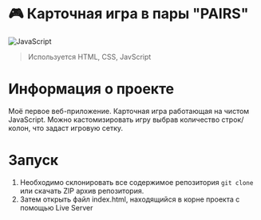 # 🎮 Карточная игра в пары "PAIRS"


![JavaScript](https://img.shields.io/badge/javascript-%23323330.svg?style=for-the-badge&logo=javascript&logoColor=%23F7DF1E)

> Используется HTML, CSS, JavScript
# Информация о проекте
Моё первое веб-приложение. Карточная игра работающая на чистом JavaScript.
Можно кастомизировать игру выбрав количество строк/колон, что задаст игровую сетку.
# Запуск 
1. Необходимо склонировать все содержимое репозитория `git clone` или скачать ZIP архив репозитория.
2. Затем открыть файл index.html, находящийся в корне проекта с помощью Live Server
